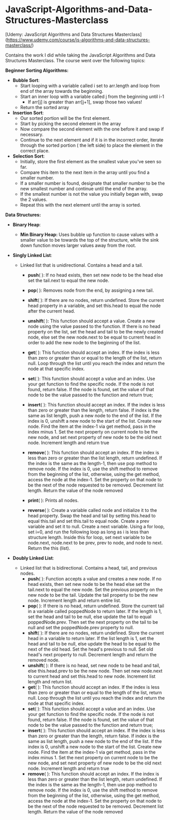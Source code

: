 # JavaScript-Algorithms-and-Data-Structures-Masterclass

[Udemy: JavaScript Algorithms and Data Structures Masterclass] (https://www.udemy.com/course/js-algorithms-and-data-structures-masterclass/)

Contains the work I did while taking the JavaScript Algorithms and Data Structures Masterclass. The course went over the following topics: 

**Beginner Sorting Algorithms:**
 - **Bubble Sort**: 
	 - Start looping with a variable called i set to arr.length and loop from end of the array towards the beginning.
	 - Start an inner loop with a variable called j from the beginning until i-1
		 - If arr[j] is greater than arr[j+1], swap those two values!
	 - Return the sorted array
 - **Insertion Sort**:
	 - Our sorted portion will be the first element.
	 - Start by picking the second element in the array
	 - Now compare the second element with the one before it and swap if necessary.
	 - Continue to the next element and if it is in the incorrect order, iterate through the sorted portion ( the left side) to place the element in the correct place.
 - **Selection Sort**:
	 - Initially, store the first element as the smallest value you've seen so far.
	 - Compare this item to the next item in the array until you find a smaller number.
	 - If a smaller number is found, designate that smaller number to be the new smallest number and continue until the end of the array.
	 - If the smallest number is not the value you initially began with, swap the 2 values.
	 -  Repeat this with the next element until the array is sorted. 

 
**Data Structures:**

 - **Binary Heap**:
	 - **Min Binary Heap:** Uses bubble up function to cause values with a smaller value to be towards the top of the structure, while the sink down function moves larger values away from the root. 
	 
 - **Singly Linked List**:
	 - Linked list that is unidirectional. Contains a head and a tail.
		 - **push**( ): If no head exists, then set new node to be the head else set the tail.next to equal the new node.
		 
		 - **pop**( ): Removes node from the end, by assigning a new tail.
		 
		 - **shift**( ): If there are no nodes, return undefined. Store the current head property in a variable, and set this.head to equal the node after the current head. 
		 
		 - **unshift**( ): This function should accept a value. Create a new node using the value passed to the function.  If there is no head property on the list, set the head and tail to be the newly created node, else set the new node.next to be equal to current head in order to add the new node to the beginning of the list.
		 - **get**( ): This function should accept an index. If the index is less than zero or greater than or equal to the length of the list, return null. Loop through the list until you reach the index and return the node at that specific index. 
		 - **set**( ): This function should accept a value and an index. Use your get function to find the specific node. If the node is not found, return false. If the node is found, set the value of that node to be the value passed to the function and return true;
		 - **insert**( ): This function should accept an index. If the index is less than zero or greater than the length, return false. If index is the same as list length, push a new node to the end of the list. If the index is 0, unshift a new node to the start of the list.  Create new node. Find the item at the index-1 via get method, pass in the index minus 1. Set the next property on current node to be the new node, and set next property of new node to be the old next node. Increment length and return true
		 - **remove**( ): This function should accept an index. If the index is less than zero or greater than the list length, return undefined. If the index is the same as the length-1, then use pop method to remove node.  If the index is 0, use the shift method to remove from the beginning of the list, otherwise, using the get method, access the node at the index-1. Set the property on that node to be the next of the  node requested to be removed. Decrement  list length. Return the value of the node removed
		 - **print**( ): Prints all nodes. 
		 - **reverse**( ): Create a variable called node and initialize it to the head property. Swap the head and tail by setting this.head to equal this.tail and set this.tail to equal node. Create a prev variable and set it to null. Create a next variable. Using a for loop, set i=0, and run the following loop as long as i is less than structure length. Inside this for loop, set next variable to be node.next, node.next to be prev, prev to node, and node to next. Return the this (list). 

 - **Doubly Linked List**:
	 - Linked list that is bidirectional. Contains a head, tail, and previous nodes.
		 - **push**( ): Function accepts a value and creates a new node. If no head exists, then set new node to be the head else set the tail.next to equal the new node. Set the previous property on the new node to be the tail. Update the tail property to be the new node. Increment length and return entire list.
		 - **pop**( ): If there is no head, return undefined. Store the current tail in a variable called poppedNode to return later. If the length is 1, set the head and tail to be null, else update the tail to equal poppedNode.prev. Then set the next property on the tail to be null and set the poppedNode.prev property to null. 
		 - **shift**( ): If there are no nodes, return undefined. Store the current head in a variable to return later. If the list length is 1, set the head and tail to be null, else update the head to be equal to the next of the old head. Set the head's previous to null. Set old head's next property to null. Decrement length and return the removed node.
		 - **unshift**( ): If there is no head, set new node to be head and tail, else this.head.prev to be the new node. Then set new node.next to current head and set this.head to new node. Increment list length and return list.
		 - **get**( ): This function should accept an index. If the index is less than zero or greater than or equal to the length of the list, return null. Loop through the list until you reach the index and return the node at that specific index. 
		 - **set**( ): This function should accept a value and an index. Use your get function to find the specific node. If the node is not found, return false. If the node is found, set the value of that node to be the value passed to the function and return true;
		 - **insert**( ): This function should accept an index. If the index is less than zero or greater than the length, return false. If index is the same as list length, push a new node to the end of the list. If the index is 0, unshift a new node to the start of the list.  Create new node. Find the item at the index-1 via get method, pass in the index minus 1. Set the next property on current node to be the new node, and set next property of new node to be the old next node. Increment length and return true
		 - **remove**( ): This function should accept an index. If the index is less than zero or greater than the list length, return undefined. If the index is the same as the length-1, then use pop method to remove node.  If the index is 0, use the shift method to remove from the beginning of the list, otherwise, using the get method, access the node at the index-1. Set the property on that node to be the next of the  node requested to be removed. Decrement  list length. Return the value of the node removed
